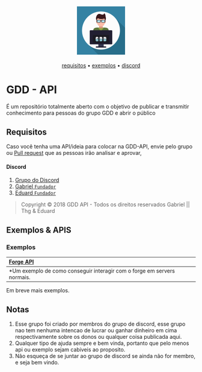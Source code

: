 <div align="center">
    <h3>
      <img src="GDD.png" alt="GGD"/>
    </h3>
    <p>
      <a href="#requisitos">requisitos</a> &bull;
      <a href="#exemplos">exemplos</a> &bull;
      <a href="#discord">discord</a>
    </p>
</div>

# GDD - API
É um repositório totalmente aberto com o objetivo de publicar e transmitir conhecimento para pessoas do grupo GDD e abrir o público

## Requisitos

Caso você tenha uma API/ideia para colocar na GDD-API, envie pelo grupo ou [Pull request](https://github.com/wiljafor1/GDD/pulls) que as pessoas irão analisar e aprovar,

#### Discord
1. [Grupo do Discord](https://discord.gg/aZzjhqf)
2. [Gabriel `Fundador`](https://www.youtube.com/channel/UCpybde151VdCFhdGQZ2bLBA)
3. [Eduard `Fundador`](https://www.youtube.com/channel/UCaXE5yCDj1-QIg8ZODUVCqw)

> Copyright © 2018 GDD API - Todos os direitos reservados Gabriel || Thg & Eduard

## Exemplos & APIS

### Exemplos

| **[Forge API](src/main/java/discord/gdd/forge/ForgeAPI.java)**
| :-----
| *Um exemplo de como conseguir interagir com o forge em servers normais.

 Em breve mais exemplos.

## Notas

1. Esse grupo foi criado por membros do grupo de discord, esse grupo nao tem nenhuma intencao de lucrar ou ganhar dinheiro em cima respectivamente sobre os donos ou qualquer coisa publicada aqui.
2. Qualquer tipo de ajuda sempre e bem vinda, portanto que pelo menos api ou exemplo sejam cabiveis ao proposito.
3. Não esqueça de se juntar ao grupo de discord se ainda não for membro, e seja bem vindo.